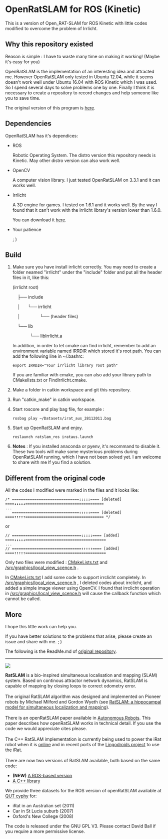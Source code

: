 # OpenRatSLAM for ROS (Kinetic)

This is a version of Open_RAT-SLAM for ROS Kinetic with little codes modified to overcome the problem of Irrlicht. 

## Why this repository existed

Reason is simple : I have to waste many time on making it working!  (Maybe it's easy for you)

OpenRatSLAM is the implementation of an interesting idea and attracted me. However OpenRatSLAM only tested in Ubuntu 12.04, while it seems doesn't work well under Ubuntu 16.04 with ROS Kinetic which I was used. So I spend several days to solve problems one by one. Finally I think it is necessary to create a repository to record changes and help someone like you to save time.

The original version of this program is [here](https://github.com/davidmball/ratslam).

## Dependencies

OpenRatSLAM has it's dependices:

- ROS 
 
   Robotic Operating System. The distro version this repository needs is Kinetic. May other distro version can also work well.

- OpenCV
   
   A computer vision library. I just tested OpenRatSLAM on 3.3.1 and it can works well.

- Irrlicht

    A 3D engine for games. I tested on 1.6.1 and it works well. By the way I found that it can't work with the irrlicht library's version lower than 1.6.0.

    You can download it [here](https://sourceforge.net/projects/irrlicht/files/Irrlicht%20SDK/).

- Your patience

    ; ) 

## Build

1. Make sure you have install irrlicht correctly. You may need to create a folder neamed "irrlicht" under the "include" folder and put all the header files in it, like this:
   
    (irrlicht root)

    &nbsp;&nbsp;&nbsp;&nbsp;├── include

    &nbsp;&nbsp;&nbsp;&nbsp;│&nbsp;&nbsp;&nbsp;&nbsp;&nbsp;&nbsp;└── irrlicht

    &nbsp;&nbsp;&nbsp;&nbsp;│&nbsp;&nbsp;&nbsp;&nbsp;&nbsp;&nbsp;&nbsp;&nbsp;&nbsp;&nbsp;&nbsp;&nbsp;&nbsp;&nbsp;&nbsp;&nbsp;└── (header files)

    &nbsp;&nbsp;&nbsp;&nbsp;└── lib

    &nbsp;&nbsp;&nbsp;&nbsp;&nbsp;&nbsp;&nbsp;&nbsp;&nbsp;&nbsp;&nbsp;&nbsp;&nbsp;&nbsp;└── libIrrlicht.a

    In addition, in order to let cmake can find irrlicht, remember to add an environment variable named IRRDIR which stored it's root path. You can add the following line in ~/.bashrc:

    `export IRRDIR="Your irrlicht library root path"`

    If you are familiar with cmake, you can also add your library path to CMakelIsts.txt or FindIrrlicht.cmake. 

2. Make a folder in catkin workspace and git this repository.

3. Run "catkin_make" in catkin workspace.

4. Start roscore and play bag file, for example :
   
   `rosbag play ~/Datasets/irat_aus_28112011.bag `

5. Start up OpenRatSLAM and enjoy.

    `roslaunch ratslam_ros irataus.launch`

6. **Notes** : If you installed anaconda or pyenv, it's recommand to disable it. These two tools will make some mysterious problems during OpenRatSLAM running, which I have not been solved yet. I am welcome to share with me If you find a solution.
   
## Different from the original code

All the codes I modified were marked in the files and it looks like:

```
/* ==============================↓↓↓↓↓==== [deleted] ====↓↓↓↓↓===================================
...
   ==============================↑↑↑↑↑==== [deleted] ====↑↑↑↑↑=================================== */
```

or

```
// ===============================↓↓↓↓↓==== [added] ====↓↓↓↓↓====================================
...
// ===============================↑↑↑↑↑==== [added] ====↑↑↑↑↑====================================
```

Only two files were modified : [CMakeLists.txt](https://github.com/DreamWaterFound/OpenRATSLAM_for_ROS-Kinetic/blob/master/CMakeLists.txt) and [/src/graphics/local_view_scence.h](https://github.com/DreamWaterFound/OpenRATSLAM_for_ROS-Kinetic/blob/master/src/graphics/local_view_scene.h) . 

In [CMakeLists.txt](https://github.com/DreamWaterFound/OpenRATSLAM_for_ROS-Kinetic/blob/master/CMakeLists.txt) I add some code to support irrclicht completely. In [/src/graphics/local_view_scence.h](https://github.com/DreamWaterFound/OpenRATSLAM_for_ROS-Kinetic/blob/master/src/graphics/local_view_scene.h) , I deleted codes about irrclicht, and added a simple image viewer using OpenCV. I found that irrclicht operation in  [/src/graphics/local_view_scence.h](https://github.com/DreamWaterFound/OpenRATSLAM_for_ROS-Kinetic/blob/master/src/graphics/local_view_scene.h) will cause the callback function which  cannot be called. 

## More


I hope this little work can help you.

If you have better solutions to the problems that arise, please create an issue and share with me. ; )

The following is the ReadMe.md of [original repository](https://github.com/davidmball/ratslam).

----


<img src='https://wiki.qut.edu.au/download/attachments/104094381/logo_sml.jpg?version=1&modificationDate=1338441816000'>

<b>RatSLAM</b> is a bio-inspired simultaneous localisation and mapping (SLAM) system. Based on continous attractor network dynamics, RatSLAM is capable of mapping by closing loops to correct odometry error.<br>
<br>
The original RatSLAM algorithm was designed and implemented on Pioneer robots by Michael Milford and Gordon Wyeth (see <a href='http://eprints.qut.edu.au/37593/1/c37593.pdf'>RatSLAM: a hippocampal model for simultaneous localization and mapping</a>).<br>
<br>
There is an openRatSLAM paper available in <a href='http://www.springerlink.com/openurl.asp?genre=article&id=doi:10.1007/s10514-012-9317-9'>Autonomous Robots</a>. This paper describes how openRatSLAM works in technical detail.  If you use the code we would appreciate cites please.<br>
<br>
The C++ RatSLAM implementation is currently being used to power the iRat robot when it is <a href='http://ratslam.itee.uq.edu.au/live.html'>online</a> and in recent ports of the <a href='http://itee.uq.edu.au/~ruth/Lingodroids.htm'>Lingodroids project</a> to use the iRat.<br>
<br>
There are now two versions of RatSLAM available, both based on the same code:<br>
<ul><li><b>(NEW)</b> <a href='https://github.com/davidmball/ratslam/blob/wiki/RatSLAMROS.md'>A ROS-based version</a>
</li><li><a href='https://github.com/davidmball/ratslam/blob/wiki/RatSLAMLibrary.md'>A C++ library</a></li></ul>

We provide three datasets for the ROS version of openRatSLAM available at <a href='https://wiki.qut.edu.au/display/cyphy/openRatSLAM+datasets'>QUT cyphy</a> for:<br>
<ul><li>iRat in an Australian set (2011)<br>
</li><li>Car in St Lucia suburb (2007)<br>
</li><li>Oxford's New College (2008)</li></ul>

The code is released under the GNU GPL V3. Please contact David Ball if you require a more permissive license.
